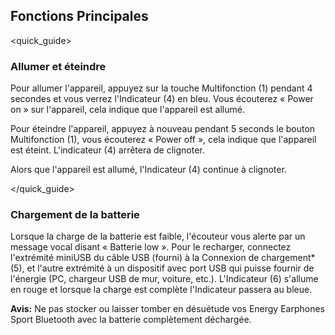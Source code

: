 ## Fonctions Principales
<quick_guide>
### Allumer et éteindre

Pour allumer l'appareil, appuyez sur la touche Multifonction (1) pendant 4 secondes et vous verrez l'Indicateur (4) en bleu. Vous écouterez « Power on » sur l'appareil, cela indique que l'appareil est allumé.

Pour éteindre l'appareil, appuyez à nouveau pendant 5 seconds le bouton Multifonction (1), vous écouterez « Power off », cela indique que l'appareil est éteint.  L'indicateur (4) arrêtera de clignoter.

Alors que l'appareil est allumé, l'Indicateur (4) continue à clignoter.

</quick_guide>
### Chargement de la batterie

Lorsque la charge de la batterie est faible, l'écouteur vous alerte par un message vocal disant « Batterie low ». Pour le recharger, connectez l'extrémité miniUSB du câble USB (fourni) à la Connexion de chargement* (5), et l'autre extrémité à un dispositif avec port USB qui puisse fournir de l'énergie (PC, chargeur USB de mur, voiture, etc.). L'Indicateur (6) s'allume en rouge et lorsque la charge est complète l'Indicateur passera au bleue.


**Avis:** Ne pas stocker ou laisser tomber en désuétude vos Energy Earphones Sport Bluetooth avec la batterie complètement déchargée.
